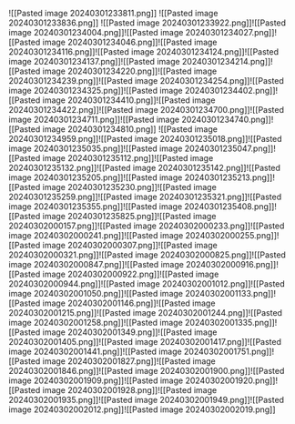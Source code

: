 
![[Pasted image 20240301233811.png]]
![[Pasted image 20240301233836.png]]
![[Pasted image 20240301233922.png]]![[Pasted image 20240301234004.png]]![[Pasted image 20240301234027.png]]![[Pasted image 20240301234046.png]]![[Pasted image 20240301234116.png]]![[Pasted image 20240301234124.png]]![[Pasted image 20240301234137.png]]![[Pasted image 20240301234214.png]]![[Pasted image 20240301234220.png]]![[Pasted image 20240301234239.png]]![[Pasted image 20240301234254.png]]![[Pasted image 20240301234325.png]]![[Pasted image 20240301234402.png]]![[Pasted image 20240301234410.png]]![[Pasted image 20240301234422.png]]![[Pasted image 20240301234700.png]]![[Pasted image 20240301234711.png]]![[Pasted image 20240301234740.png]]![[Pasted image 20240301234810.png]]
![[Pasted image 20240301234959.png]]![[Pasted image 20240301235018.png]]![[Pasted image 20240301235035.png]]![[Pasted image 20240301235047.png]]![[Pasted image 20240301235112.png]]![[Pasted image 20240301235132.png]]![[Pasted image 20240301235142.png]]![[Pasted image 20240301235205.png]]![[Pasted image 20240301235213.png]]![[Pasted image 20240301235230.png]]![[Pasted image 20240301235259.png]]![[Pasted image 20240301235321.png]]![[Pasted image 20240301235355.png]]![[Pasted image 20240301235408.png]]![[Pasted image 20240301235825.png]]![[Pasted image 20240302000157.png]]![[Pasted image 20240302000233.png]]![[Pasted image 20240302000241.png]]![[Pasted image 20240302000255.png]]![[Pasted image 20240302000307.png]]![[Pasted image 20240302000321.png]]![[Pasted image 20240302000825.png]]![[Pasted image 20240302000847.png]]![[Pasted image 20240302000916.png]]![[Pasted image 20240302000922.png]]![[Pasted image 20240302000944.png]]![[Pasted image 20240302001012.png]]![[Pasted image 20240302001050.png]]![[Pasted image 20240302001133.png]]![[Pasted image 20240302001146.png]]![[Pasted image 20240302001215.png]]![[Pasted image 20240302001244.png]]![[Pasted image 20240302001258.png]]![[Pasted image 20240302001335.png]]![[Pasted image 20240302001349.png]]![[Pasted image 20240302001405.png]]![[Pasted image 20240302001417.png]]![[Pasted image 20240302001441.png]]![[Pasted image 20240302001751.png]]![[Pasted image 20240302001827.png]]![[Pasted image 20240302001846.png]]![[Pasted image 20240302001900.png]]![[Pasted image 20240302001909.png]]![[Pasted image 20240302001920.png]]![[Pasted image 20240302001928.png]]![[Pasted image 20240302001935.png]]![[Pasted image 20240302001949.png]]![[Pasted image 20240302002012.png]]![[Pasted image 20240302002019.png]]